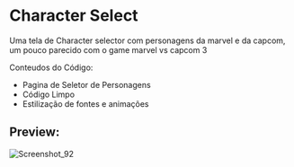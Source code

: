 # Character Select  

Uma tela de Character selector com personagens da marvel e da capcom, um pouco parecido com o game marvel vs capcom 3 

Conteudos do Código:

- Pagina de Seletor de Personagens 
- Código Limpo
- Estilização de fontes e animações

## Preview:
![Screenshot_92](https://github.com/user-attachments/assets/8c19c24f-837b-460b-9048-a7ad9aa18408)
